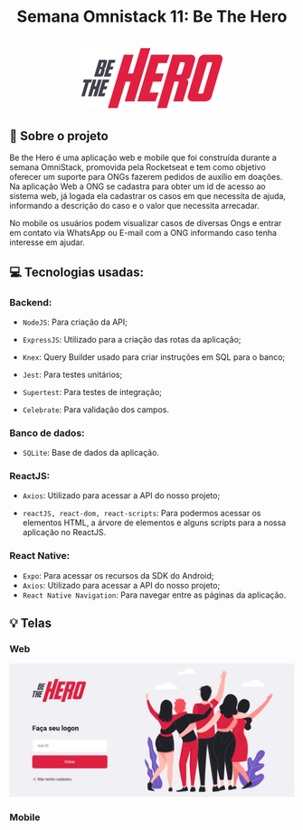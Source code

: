 
<h1 align="center">
  Semana Omnistack 11: Be The Hero
</h1>

<h1 align="center">
    <img alt="Be The hero" src="frontend/src/assets/logo.svg" width="250px" />
</h1>


## :rocket: Sobre o projeto
Be the Hero é uma aplicação web e mobile que foi construída durante a semana OmniStack, promovida pela Rocketseat e tem como objetivo oferecer um suporte para ONGs fazerem pedidos de auxílio em doações. Na aplicação Web a ONG se cadastra para obter um id de acesso ao sistema web, já logada ela cadastrar os casos em que necessita de ajuda, informando a descrição do caso e o valor que necessita arrecadar.

No mobile os usuários podem visualizar casos de diversas Ongs e entrar em contato via WhatsApp ou E-mail com a ONG informando caso tenha interesse em ajudar.


## :computer: Tecnologias usadas:

### Backend:

- `NodeJS`: Para criação da API;

- `ExpressJS`: Utilizado para a criação das rotas da aplicação;

- `Knex`: Query Builder usado para criar instruções em SQL para o banco;

- `Jest`: Para testes unitários;

- `Supertest`: Para testes de integração;

- `Celebrate`: Para validação dos campos.

### Banco de dados:
- `SQLite`: Base de dados da aplicação.

### ReactJS:

- `Axios`: Utilizado para acessar a API do nosso projeto;

- `reactJS, react-dom, react-scripts`: Para podermos acessar os elementos HTML, a árvore de elementos e alguns scripts para a nossa aplicação no ReactJS.

### React Native:
- `Expo`: Para acessar os recursos da SDK do Android;
- `Axios`: Utilizado para acessar a API do nosso projeto;
- `React Native Navigation`: Para navegar entre as páginas da aplicação.

## :bulb: Telas

### Web
![](images-github/logon.jfif)
### Mobile
